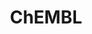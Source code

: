 ---
layout: default
bigquery: https://console.cloud.google.com/bigquery?p=patents-public-data&d=ebi_chembl&page=dataset
citation: '"The ChEMBL database in 2017." Anna Gaulton, Anne Hersey, Michał Nowotka,
  A Patrícia Bento, Jon Chambers, David Mendez, Prudence Mutowo, Francis Atkinson,
  Louisa J Bellis, Elena Cibrián-Uhalte, Mark Davies, Nathan Dedman, Anneli Karlsson,
  María Paula Magariños, John P Overington, George Papadatos, Ines Smit, Andrew R
  Leach Nucleic acids Research (2017) 45 (Database Issue), D945-D954'
contributors: European Bioinformatics Institute
cost: None
description: ChEMBL Data is a manually curated database of small molecules used in
  drug discovery, including information about existing patented drugs.
documentation: 'schema: https://www.ebi.ac.uk/chembl/db_schema


  '
last_edit: 04/09/2022, 09:08:48
location: https://console.cloud.google.com/marketplace/product/google_patents_public_datasets/chembl
maintained_by: EMBL-EBI, an outstation of European Molecular Biology Laboratory
related_publications: '

  ChEMBL: towards direct deposition of bioassay data.


  Mendez D, Gaulton A, Bento AP, Chambers J, De Veij M, Félix E, Magariños MP, Mosquera
  JF, Mutowo P, Nowotka M, Gordillo-Marañón M, Hunter F, Junco L, Mugumbate G, Rodriguez-Lopez
  M, Atkinson F, Bosc N, Radoux CJ, Segura-Cabrera A, Hersey A, Leach AR.


  — Nucleic Acids Res. 2019; 47(D1):D930-D940. doi: 10.1093/nar/gky1075

  '
schema_fields:
- molecule_type
- cx_most_apka
- withdrawn_reason
- bei
- hrac_code
- variant_id
- status
- prodrug
- withdrawn_year
- relationship_type
- aidx
- approval_date
- published_value
- level3
- job_id
- hba_lipinski
- stem_class
- met_comment
- tissue_id
- toid
- src_compound_id
- enzyme_tid
- cellosaurus_id
- related_tid
- assay_test_type
- updated_on
- site_name
- withdrawn_flag
- tid_fixed
- annotation
- journal
- go_id
- mutation
- start_position
- ass_cls_map_id
- mechanism_comment
- doc_id
- tid
- qed_weighted
- who_extra
- patent_id
- doi
- bao_format
- published_units
- usan_year
- curation_comment
- cx_most_bpka
- level1_description
- dosage_form
- formulation_id
- black_box_warning
- version
- pathway_key
- definition
- isoform
- oc_id
- cidx
- structure_type
- first_in_class
- published_relation
- cell_description
- aspect
- drug_product_flag
- actsm_id
- cx_logd
- idx
- title
- targrel_id
- bao_id
- assay_strain
- standard_value
- met_conversion
- le
- first_approval
- relationship_desc
- research_stem
- rgid
- assay_tissue
- published_type
- lle
- l3
- chembl_id
- class_type
- uberon_id
- l7
- domain_type
- innovator_company
- mesh_heading
- ref_type
- l2
- predbind_id
- normal_range_min
- protein_class_desc
- data_validity_comment
- company
- irac_code
- bto_id
- assay_subcellular_fraction
- target_desc
- molecular_species
- pref_name
- type
- dosed_ingredient
- abstract
- delist_flag
- standard_upper_value
- metabolite_record_id
- parent_type
- relationship
- comp_class_id
- text_value
- assay_class_id
- res_stem_id
- drug_record_id
- tbl
- num_ro5_violations
- source_domain_id
- assay_cell_type
- full_molformula
- clo_id
- target_type
- component_type
- standard_relation
- sequence_md5sum
- assay_tax_id
- publication_number
- short_name
- mesh_id
- usan_stem
- ddd_admr
- met_id
- patent_use_code
- parameter_type
- mc_target_name
- comp_go_id
- acd_logp
- nda_type
- frac_code
- natural_product
- drugind_id
- hba
- mw_monoisotopic
- usan_stem_definition
- qudt_units
- level1
- src_id
- parent_id
- parenteral
- standard_text_value
- src_short_name
- priority
- activity_comment
- curated_by
- aromatic_rings
- src_assay_id
- mec_id
- src_description
- mc_target_accession
- parent_go_id
- max_phase_for_ind
- trade_name
- volume
- frac_class_id
- uo_units
- component_id
- who_name
- ddd_units
- sitecomp_id
- cell_source_tissue
- applicant_full_name
- level4
- standard_units
- activity_count
- alert_id
- atc_code
- target_mapping
- pubmed_id
- warning_class
- relation
- country
- cell_source_tax_id
- domain_description
- subgroup
- ref_id
- parameter_value
- full_mwt
- compound_key
- year
- targcomp_id
- therapeutic_flag
- label
- mol_atc_id
- rtb
- parent_molregno
- warning_description
- stat
- heavy_atoms
- assay_param_id
- sei
- organism
- withdrawn_country
- entity_id
- warning_id
- drug_substance_flag
- standard_inchi
- mc_target_type
- assay_desc
- smarts
- updated_by
- usan_substem
- patent_expire_date
- previous_company
- indref_id
- potential_duplicate
- major_class
- normal_range_max
- caloha_id
- as_id
- warnref_id
- cell_name
- tax_id
- authors
- warning_country
- pchembl_value
- efo_term
- smid
- assay_category
- metref_id
- confidence
- l8
- orig_description
- set_name
- name
- molsyn_id
- domain_id
- db_version
- syn_type
- cl_lincs_id
- direct_interaction
- component_synonym
- submission_date
- log_id
- creation_date
- source
- enzyme_name
- cell_ontology_id
- cell_id
- assay_type
- molecular_mechanism
- num_lipinski_ro5_violations
- synonyms
- cx_logp
- substrate_record_id
- mol_hrac_id
- species_group_flag
- mecref_id
- last_active
- homologue
- usan_stem_id
- l1
- l6
- action_type
- record_id
- alert_set_id
- disease_efficacy
- assay_source
- psa
- selectivity_comment
- end_position
- standard_flag
- route
- pathway_id
- protclasssyn_id
- standard_inchi_key
- oral
- comments
- ddd_comment
- active_molregno
- co_stem_id
- entity_type
- l4
- site_id
- result_flag
- ddd_value
- availability_type
- hbd_lipinski
- withdrawn_class
- biocomp_id
- molregno
- mol_irac_id
- num_alerts
- standard_type
- ingredient
- level2_description
- cell_source_organism
- efo_id
- acd_most_bpka
- prediction_method
- irac_class_id
- indication_class
- issue
- polymer_flag
- acd_most_apka
- binding_site_comment
- last_page
- units
- hbd
- chebi_par_id
- description
- assay_organism
- accession
- molfile
- confidence_score
- ridx
- value
- warning_type
- product_id
- patent_no
- canonical_smiles
- mc_tax_id
- upper_value
- path
- compd_id
- compsyn_id
- chirality
- db_source
- strength
- alogp
- ddd_id
- bao_endpoint
- stem
- downgraded
- site_residues
- mechanism_of_action
- ref_url
- first_page
- acd_logd
- activity_id
- doc_type
- level4_description
- domain_name
- hrac_class_id
- prod_pat_id
- cpd_str_alert_id
- active_ingredient
- level3_description
- std_act_id
- protein_class_id
- topical
- class_level
- l5
- mw_freebase
- level2
- inorganic_flag
- helm_notation
- alert_name
- sequence
- assay_id
- ad_type
- ro3_pass
- ap_id
- mc_organism
- compound_name
- warning_year
- protein_class_synonym
- level5
- max_phase
- mol_frac_id
shortname: chembl
tags:
- biotechnology
- health
- chemical
- bioinformatics
- medical
terms_of_use: CC BY-SA 3.0
title: ChEMBL
uuid: e232a192-965c-4ec9-904c-155b6dfe56c5
---